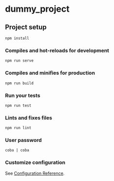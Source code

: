 # dummy_project

## Project setup
```
npm install
```

### Compiles and hot-reloads for development
```
npm run serve
```

### Compiles and minifies for production
```
npm run build
```

### Run your tests
```
npm run test
```

### Lints and fixes files
```
npm run lint
```
### User password
```
coba | coba
```

### Customize configuration
See [Configuration Reference](https://cli.vuejs.org/config/).
